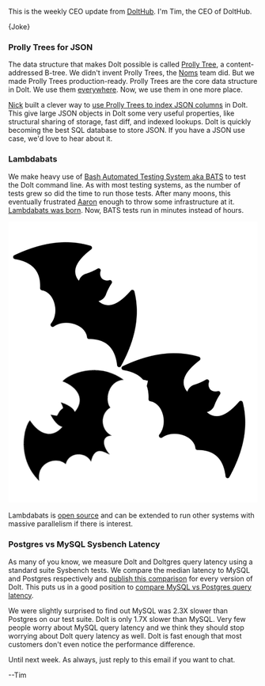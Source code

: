 This is the weekly CEO update from [DoltHub](https://www.dolthub.com/). I'm Tim, the CEO of DoltHub. 

{Joke}

### Prolly Trees for JSON 

The data structure that makes Dolt possible is called [Prolly Tree](https://www.dolthub.com/blog/2024-03-03-prolly-trees/), a content-addressed B-tree. We didn't invent Prolly Trees, the [Noms](https://github.com/attic-labs/noms) team did. But we made Prolly Trees production-ready. Prolly Trees are the core data structure in Dolt. We use them [everywhere](https://docs.dolthub.com/architecture/storage-engine). Now, we use them in one more place.

[Nick](https://www.dolthub.com/team#nick) built a clever way to [use Prolly Trees to index JSON columns](https:/www.dolthub.com/blog/2024-07-15-json-prolly-trees/) in Dolt. This give large JSON objects in Dolt some very useful properties, like structural sharing of storage, fast diff, and indexed lookups. Dolt is quickly becoming the best SQL database to store JSON. If you have a JSON use case, we'd love to hear about it.

### Lambdabats

We make heavy use of [Bash Automated Testing System aka BATS](https://github.com/bats-core/bats-core) to test the Dolt command line. As with most testing systems, as the number of tests grew so did the time to run those tests. After many moons, this eventually frustrated [Aaron](https://www.dolthub.com/team#aaron) enough to throw some infrastructure at it. [Lambdabats was born](https://www.dolthub.com/blog/2024-07-17-lambdabats/). Now, BATS tests run in minutes instead of hours.

[![Lambdabats](../images/lambdabats.png)](https://dolthub-preview-1.awsdev.ld-corp.com/blog/2024-07-17-lambdabats/)

Lambdabats is [open source](https://github.com/dolthub/lambdabats) and can be extended to run other systems with massive parallelism if there is interest. 

### Postgres vs MySQL Sysbench Latency

As many of you know, we measure Dolt and Doltgres query latency using a standard suite Sysbench tests. We compare the median latency to MySQL and Postgres respectively and [publish this comparison](https://docs.dolthub.com/sql-reference/benchmarks/latency) for every version of Dolt. This puts us in a good position to [compare MySQL vs Postgres query latency](https://www.dolthub.com/blog/2024-07-16-mysql-postgres-sysbench-latency/). 

We were slightly surprised to find out MySQL was 2.3X slower than Postgres on our test suite. Dolt is only 1.7X slower than MySQL. Very few people worry about MySQL query latency and we think they should stop worrying about Dolt query latency as well. Dolt is fast enough that most customers don't even notice the performance difference.

Until next week. As always, just reply to this email if you want to chat.

--Tim
